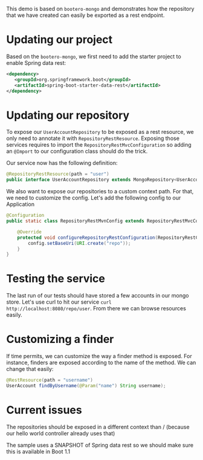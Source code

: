This demo is based on `bootero-mongo` and demonstrates how the repository that we
have created can easily be exported as a rest endpoint.

# Updating our project

Based on the `bootero-mongo`, we first need to add the starter project to enable
Spring data rest:

```xml
<dependency>
   <groupId>org.springframework.boot</groupId>
   <artifactId>spring-boot-starter-data-rest</artifactId>
</dependency>
```

# Updating our repository

To expose our `UserAccountRepository` to be exposed as a rest resource, we only
need to annotate it with `RepositoryRestResource`. Exposing those services requires
to import the `RepositoryRestMvcConfiguration` so adding an `@Import` to our
configuration class should do the trick.

Our service now has the following definition:

```java
@RepositoryRestResource(path = "user")
public interface UserAccountRepository extends MongoRepository<UserAccount, Long> {
```

We also want to expose our repositories to a custom context path. For that, we need
to customize the config. Let's add the following config to our Application

```java
@Configuration
public static class RepositoryRestMvnConfig extends RepositoryRestMvcConfiguration {

	@Override
	protected void configureRepositoryRestConfiguration(RepositoryRestConfiguration config) {
		config.setBaseUri(URI.create("repo"));
	}
}
```

# Testing the service

The last run of our tests should have stored a few accounts in our mongo store. Let's
use curl to hit our service `curl http://localhost:8080/repo/user`. From there we can browse
resources easily.

# Customizing a finder

If time permits, we can customize the way a finder method is exposed. For instance,
finders are exposed according to the name of the method. We can change that easily:

```java
@RestResource(path = "username")
UserAccount findByUsername(@Param("name") String username);
```

# Current issues

The repositories should be exposed in a different context than / (because our hello
world controller already uses that)

The sample uses a SNAPSHOT of Spring data rest so we should make sure this is available
in Boot 1.1
